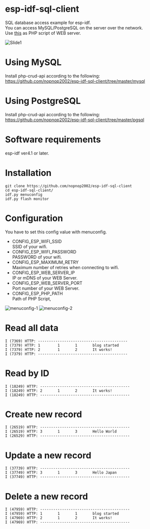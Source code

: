 # esp-idf-sql-client
SQL database access example for esp-idf.   
You can access MySQL/PostgreSQL on the server over the network.   
Use [this](https://github.com/mevdschee/php-crud-api) as PHP script of WEB server.

![Slide1](https://user-images.githubusercontent.com/6020549/160416973-7b9a5ec5-ec40-4ad2-9e58-3ba1001d2353.JPG)

# Using MySQL
Install php-crud-api according to the following:   
https://github.com/nopnop2002/esp-idf-sql-client/tree/master/mysql

# Using PostgreSQL
Install php-crud-api according to the following:   
https://github.com/nopnop2002/esp-idf-sql-client/tree/master/pgsql

# Software requirements
esp-idf ver4.1 or later.   

# Installation   
```
git clone https://github.com/nopnop2002/esp-idf-sql-client
cd esp-idf-sql-client/
idf.py menuconfig
idf.py flash monitor
```


# Configuration   
You have to set this config value with menuconfig.   
- CONFIG_ESP_WIFI_SSID   
SSID of your wifi.
- CONFIG_ESP_WIFI_PASSWORD   
PASSWORD of your wifi.
- CONFIG_ESP_MAXIMUM_RETRY   
Maximum number of retries when connecting to wifi.
- CONFIG_ESP_WEB_SERVER_IP   
IP or mDNS of your WEB Server.
- CONFIG_ESP_WEB_SERVER_PORT   
Port number of your WEB Server.
- CONFIG_ESP_PHP_PATH   
Path of PHP Script,


![menuconfig-1](https://user-images.githubusercontent.com/6020549/97793281-68114380-1c2d-11eb-9787-c8df218693ed.jpg)
![menuconfig-2](https://user-images.githubusercontent.com/6020549/160365288-21f73e82-2d63-4d8e-94f0-d7a6aa03d818.jpg)


# Read all data
```
I (7369) HTTP: -----------------------------------------
I (7379) HTTP: 1        1       1       blog started
I (7379) HTTP: 2        1       2       It works!
I (7379) HTTP: -----------------------------------------
```

# Read by ID
```
I (18249) HTTP: -----------------------------------------
I (18249) HTTP: 2       1       2       It works!
I (18249) HTTP: -----------------------------------------
```

# Create new record
```
I (26519) HTTP: -----------------------------------------
I (26519) HTTP: 3       1       3       Hello World
I (26529) HTTP: -----------------------------------------
```

# Update a new record
```
I (37739) HTTP: -----------------------------------------
I (37749) HTTP: 3       1       3       Hello Japan
I (37749) HTTP: -----------------------------------------
```

# Delete a new record
```
I (47959) HTTP: -----------------------------------------
I (47959) HTTP: 1       1       1       blog started
I (47969) HTTP: 2       1       2       It works!
I (47969) HTTP: -----------------------------------------
```

